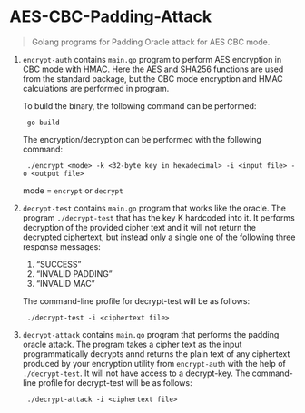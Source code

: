 # AES-CBC-Padding-Attack
> Golang programs for Padding Oracle attack for AES CBC mode.

1. `encrypt-auth` contains `main.go` program to perform AES encryption in CBC mode with HMAC. Here the AES and SHA256 functions are used from the standard package, but the CBC mode encryption and HMAC calculations are performed in program.
    
    To build the binary, the following command can be performed:
            
        go build
    The encryption/decryption can be performed with the following command:

        ./encrypt <mode> -k <32-byte key in hexadecimal> -i <input file> -o <output file>
    mode = `encrypt` or `decrypt`

2. `decrypt-test` contains `main.go` program that works like the oracle. The program `./decrypt-test` that has the key K hardcoded into it. It performs decryption of the provided cipher text and it will not return the decrypted ciphertext, but instead only a single one of the following three response messages:
    1. “SUCCESS”
    2. “INVALID PADDING” 
    3. “INVALID MAC”

    The command-line profile for decrypt-test will be as follows:

        ./decrypt-test -i <ciphertext file>

3. `decrypt-attack` contains `main.go` program that performs the padding oracle attack. The program takes a cipher text as the input programmatically decrypts annd returns the plain text of any ciphertext produced by your encryption utility from `encrypt-auth` with the help of `./decrypt-test`. It will not have access to a decrypt-key. The command-line profile for decrypt-test will be as follows:

        ./decrypt-attack -i <ciphertext file>
